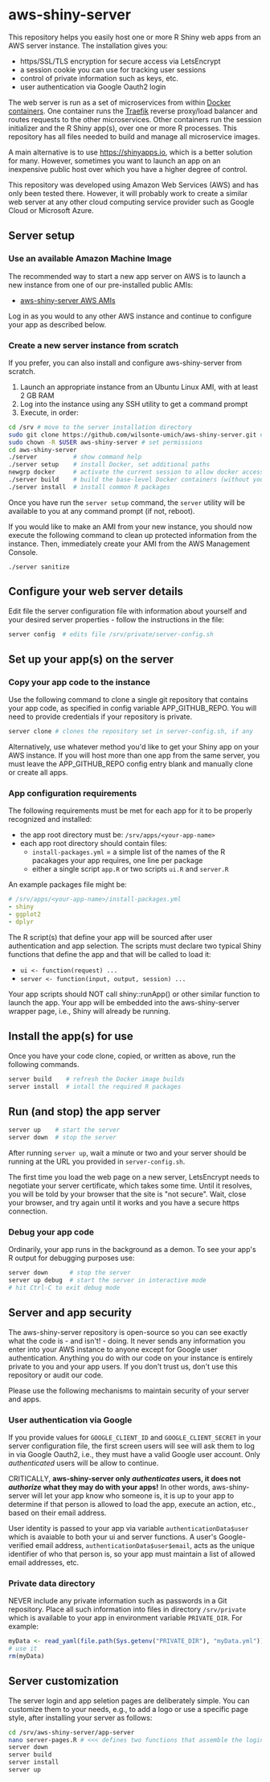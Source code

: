 # aws-shiny-server

This repository helps you easily host one or more R Shiny web apps
from an AWS server instance. The installation gives you:

- https/SSL/TLS encryption for secure access via LetsEncrypt
- a session cookie you can use for tracking user sessions
- control of private information such as keys, etc.
- user authentication via Google Oauth2 login

The web server is run as a set of microservices from within
[Docker containers](https://www.docker.com/). One container runs the [Traefik](https://docs.traefik.io) reverse proxy/load balancer
and routes requests to the other microservices. Other containers run the session initializer and the R Shiny app(s), over 
one or more R processes. This repository has all files needed to build 
and manage all microservice images.

A main alternative is to use <https://shinyapps.io>, which is a better solution for many. 
However, sometimes you want to launch an app on an inexpensive public 
host over which you have a higher degree of control.

This repository was developed using Amazon Web Services (AWS) and has 
only been tested there. However, it will probably work to create
a similar web server at any other cloud computing service provider
such as Google Cloud or Microsoft Azure.

## Server setup

### Use an available Amazon Machine Image

The recommended way to start a new app server on AWS
is to launch a new instance from one of our pre-installed public AMIs:

- [aws-shiny-server AWS AMIs](https://us-east-2.console.aws.amazon.com/ec2/home?region=us-east-2#Images:visibility=public-images;search=:aws-shiny-server)

Log in as you would to any other AWS instance and continue to configure your app as described below.

### Create a new server instance from scratch

If you prefer, you can also install and configure 
aws-shiny-server from scratch.

1. Launch an appropriate instance from an Ubuntu Linux AMI, with at least 2 GB RAM
2. Log into the instance using any SSH utility to get a command prompt
3. Execute, in order:

```sh
cd /srv # move to the server installation directory
sudo git clone https://github.com/wilsonte-umich/aws-shiny-server.git # clone this repo
sudo chown -R $USER aws-shiny-server # set permissions
cd aws-shiny-server
./server          # show command help
./server setup    # install Docker, set additional paths
newgrp docker     # activate the current session to allow docker access
./server build    # build the base-level Docker containers (without your app yet)
./server install  # install common R packages
```

Once you have run the `server setup` command, the `server` utility
will be available to you at any command prompt (if not, reboot).

If you would like to make an AMI from your new instance, you should now
execute the following command to clean up protected information from the instance.
Then, immediately create your AMI from the AWS Management Console.

```
./server sanitize 
```

## Configure your web server details

Edit file the server configuration file with information about
yourself and your desired server properties - follow the instructions in the file:

```sh
server config  # edits file /srv/private/server-config.sh
```

## Set up your app(s) on the server

### Copy your app code to the instance

Use the following command to clone a single git repository that contains your app code, 
as specified in config variable APP_GITHUB_REPO. You will need to provide credentials if your repository is private.

```sh
server clone # clones the repository set in server-config.sh, if any
```

Alternatively, use whatever method you'd like to get your Shiny app on your AWS instance.
If you will host more than one app from the same server, you must leave the APP_GITHUB_REPO 
config entry blank and manually clone or create all apps.

### App configuration requirements

The following requirements must be met for each app for it to be properly
recognized and installed:

- the app root directory must be: `/srv/apps/<your-app-name>`
- each app root directory should contain files:
    - `install-packages.yml` = a simple list of the names of the R pacakages your app requires, one line per package
    - either a single script `app.R` or two scripts `ui.R` and `server.R`

An example packages file might be:
```yml
# /srv/apps/<your-app-name>/install-packages.yml
- shiny
- ggplot2
- dplyr
```

The R script(s) that define your app will be sourced after user authentication and app selection. 
The scripts must declare two typical Shiny functions that define the app and that will be called to load it:
- `ui <- function(request) ...`
- `server <- function(input, output, session) ...`

Your app scripts should NOT call shiny::runApp() or other similar function to launch the app.
Your app will be embedded into the aws-shiny-server wrapper page, i.e., 
Shiny will already be running.

## Install the app(s) for use

Once you have your code clone, copied, or written as above, run the following commands.

```sh
server build    # refresh the Docker image builds
server install  # intall the required R packages
```

## Run (and stop) the app server

```sh
server up    # start the server
server down  # stop the server
```

After running `server up`, wait a minute or two and your server should
be running at the URL you provided in `server-config.sh`. 

The first time
you load the web page on a new server, LetsEncrypt needs to negotiate your
server certificate, which takes some time. Until it resolves, you will
be told by your browser that the site is "not secure". Wait, close your browser,
and try again until it works and you have a secure https connection. 

### Debug your app code

Ordinarily, your app runs in the background as a demon. To see your app's
R output for debugging purposes use:

```sh
server down      # stop the server
server up debug  # start the server in interactive mode
# hit Ctrl-C to exit debug mode
```

## Server and app security

The aws-shiny-server repository is open-source so you can see exactly 
what the code is - and isn't! - doing. It never sends any information you 
enter into your AWS instance to anyone except for Google user authentication.
Anything you do with our code on your instance is entirely private to you 
and your app users. If you don't trust us, don't use this repository or 
audit our code.

Please use the following mechanisms to maintain security of your server
and apps. 

### User authentication via Google

If you provide values for `GOOGLE_CLIENT_ID` and `GOOGLE_CLIENT_SECRET`
in your server configuration file, the first screen users will see 
will ask them to log in via Google Oauth2, i.e., they must have a valid
Google user account. Only _authenticated_ users will be allow to continue.

CRITICALLY, **aws-shiny-server only _authenticates_ users, it does not 
_authorize_ what they may do with your apps!** In other words, aws-shiny-server
will let your app know who someone is, it is up to your app to determine
if that person is allowed to load the app, execute an action, etc., 
based on their email address.

User identity is passed to your app via variable `authenticationData$user`
which is avaiable to both your ui and server functions.
A user's Google-verified email address, `authenticationData$user$email`,
acts as the unique identifier of who that person is, so your
app must maintain a list of allowed email addresses, etc.

### Private data directory

NEVER include any private information such as passwords in a Git repository. 
Place all such information into files in directory `/srv/private` 
which is available to your app in environment variable `PRIVATE_DIR`.
For example:

```R
myData <- read_yaml(file.path(Sys.getenv("PRIVATE_DIR"), "myData.yml"))
# use it
rm(myData)
```

## Server customization

The server login and app seletion pages are deliberately simple.
You can customize them to your needs, e.g., to add a logo or use a specific page style, after installing your server as follows:

```sh
cd /srv/aws-shiny-server/app-server
nano server-pages.R # <<< defines two functions that assemble the login and app selection pages
server down
server build
server install
server up
```
